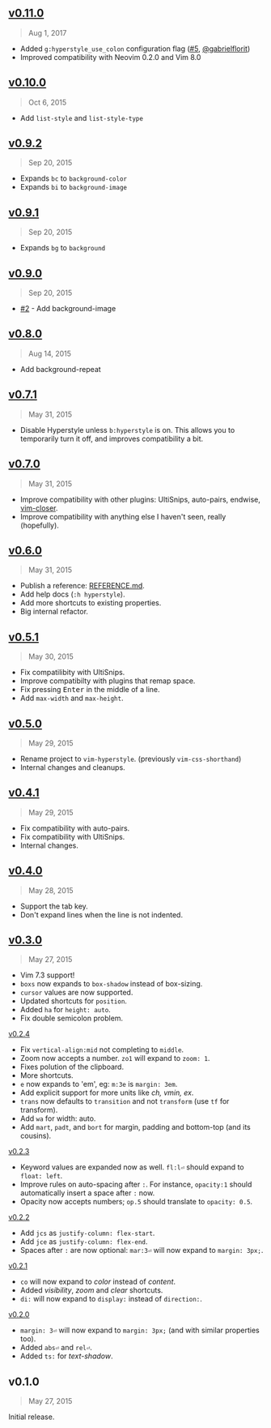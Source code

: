 ## [v0.11.0]
> Aug  1, 2017

- Added `g:hyperstyle_use_colon` configuration flag ([#5], [@gabrielflorit])
- Improved compatibility with Neovim 0.2.0 and Vim 8.0

[v0.11.0]: https://github.com/rstacruz/vim-hyperstyle/compare/v0.10.0...v0.11.0

## [v0.10.0]
> Oct  6, 2015

- Add `list-style` and `list-style-type`

[v0.10.0]: https://github.com/rstacruz/vim-hyperstyle/compare/v0.9.2...v0.10.0

## [v0.9.2]
> Sep 20, 2015

- Expands `bc` to `background-color`
- Expands `bi` to `background-image`

[v0.9.2]: https://github.com/rstacruz/vim-hyperstyle/compare/v0.9.1...v0.9.2

## [v0.9.1]
> Sep 20, 2015

- Expands `bg` to `background`

[v0.9.1]: https://github.com/rstacruz/vim-hyperstyle/compare/v0.9.0...v0.9.1

## [v0.9.0]
> Sep 20, 2015

- [#2] - Add background-image

[v0.9.0]: https://github.com/rstacruz/vim-hyperstyle/compare/v0.8.0...v0.9.0

## [v0.8.0]
> Aug 14, 2015

- Add background-repeat

## [v0.7.1]
> May 31, 2015

- Disable Hyperstyle unless `b:hyperstyle` is on. This allows you to temporarily turn it off, and improves compatibility a bit.

## [v0.7.0]
> May 31, 2015

- Improve compatibility with other plugins: UltiSnips, auto-pairs, endwise, [vim-closer].
- Improve compatibility with anything else I haven't seen, really (hopefully).

[vim-closer]: https://github.com/rstacruz/vim-closer

## [v0.6.0]
> May 31, 2015

- Publish a reference: [REFERENCE.md](REFERENCE.md).
- Add help docs (`:h hyperstyle`).
- Add more shortcuts to existing properties.
- Big internal refactor.

## [v0.5.1]
> May 30, 2015

- Fix compatilibity with UltiSnips.
- Improve compatibilty with plugins that remap space.
- Fix pressing <kbd>Enter</kbd> in the middle of a line.
- Add `max-width` and `max-height`.

## [v0.5.0]
> May 29, 2015

- Rename project to `vim-hyperstyle`. (previously `vim-css-shorthand`)
- Internal changes and cleanups.

## [v0.4.1]
> May 29, 2015

- Fix compatibility with auto-pairs.
- Fix compatibility with UltiSnips.
- Internal changes.

## [v0.4.0]
> May 28, 2015

* Support the tab key.
* Don't expand lines when the line is not indented.

## [v0.3.0]
> May 27, 2015

* Vim 7.3 support!
* `boxs` now expands to `box-shadow` instead of box-sizing.
* `cursor` values are now supported.
* Updated shortcuts for `position`.
* Added `ha` for `height: auto`.
* Fix double semicolon problem.

[v0.2.4]

* Fix `vertical-align:mid` not completing to `middle`.
* Zoom now accepts a number. `zo1` will expand to `zoom: 1`.
* Fixes polution of the clipboard.
* More shortcuts.
* `e` now expands to 'em', eg: `m:3e` is `margin: 3em`.
* Add explicit support for more units like *ch, vmin, ex*.
* `trans` now defaults to `transition` and not `transform` (use `tf` for transform).
* Add `wa` for width: auto.
* Add `mart`, `padt`, and `bort` for margin, padding and bottom-top (and its cousins).

[v0.2.3]

* Keyword values are expanded now as well. `fl:l⏎` should expand to `float: left`.
* Improve rules on auto-spacing after `:`. For instance, `opacity:1` should automatically insert a space after `:` now.
* Opacity now accepts numbers; `op.5` should translate to `opacity: 0.5`.

[v0.2.2]

* Add `jcs` as `justify-column: flex-start`.
* Add `jce` as `justify-column: flex-end`.
* Spaces after `:` are now optional: `mar:3⏎` will now expand to `margin: 3px;`.

[v0.2.1]

* `co` will now expand to *color* instead of *content*.
* Added *visibility*, *zoom* and *clear* shortcuts.
* `di:` will now expand to `display:` instead of `direction:`.

[v0.2.0]

* `margin: 3⏎` will now expand to `margin: 3px;` (and with similar properties too).
* Added `abs⏎` and `rel⏎`.
* Added `ts:` for *text-shadow*.

## v0.1.0
> May 27, 2015

Initial release.

[v0.2.0]: https://github.com/rstacruz/vim-hyperstyle/compare/v0.1.0...v0.2.0
[v0.2.1]: https://github.com/rstacruz/vim-hyperstyle/compare/v0.2.0...v0.2.1
[v0.2.2]: https://github.com/rstacruz/vim-hyperstyle/compare/v0.2.1...v0.2.2
[v0.2.3]: https://github.com/rstacruz/vim-hyperstyle/compare/v0.2.2...v0.2.3
[v0.2.4]: https://github.com/rstacruz/vim-hyperstyle/compare/v0.2.3...v0.2.4
[v0.3.0]: https://github.com/rstacruz/vim-hyperstyle/compare/v0.2.4...v0.3.0
[v0.4.0]: https://github.com/rstacruz/vim-hyperstyle/compare/v0.3.0...v0.4.0
[v0.4.1]: https://github.com/rstacruz/vim-hyperstyle/compare/v0.4.0...v0.4.1
[v0.5.0]: https://github.com/rstacruz/vim-hyperstyle/compare/v0.4.1...v0.5.0
[v0.5.1]: https://github.com/rstacruz/vim-hyperstyle/compare/v0.5.0...v0.5.1
[v0.6.0]: https://github.com/rstacruz/vim-hyperstyle/compare/v0.5.1...v0.6.0
[v0.7.0]: https://github.com/rstacruz/vim-hyperstyle/compare/v0.6.0...v0.7.0
[v0.7.1]: https://github.com/rstacruz/vim-hyperstyle/compare/v0.7.0...v0.7.1
[v0.8.0]: https://github.com/rstacruz/vim-hyperstyle/compare/v0.7.1...v0.8.0
[v0.9.0]: https://github.com/rstacruz/vim-hyperstyle/compare/v0.8.0...v0.9.0
[v0.9.1]: https://github.com/rstacruz/vim-hyperstyle/compare/v0.9.0...v0.9.1
[v0.9.2]: https://github.com/rstacruz/vim-hyperstyle/compare/v0.9.1...v0.9.2
[v0.10.0]: https://github.com/rstacruz/vim-hyperstyle/compare/v0.9.2...v0.10.0
[#2]: https://github.com/rstacruz/vim-hyperstyle/issues/2
[#5]: https://github.com/rstacruz/vim-hyperstyle/issues/5
[@gabrielflorit]: https://github.com/gabrielflorit
